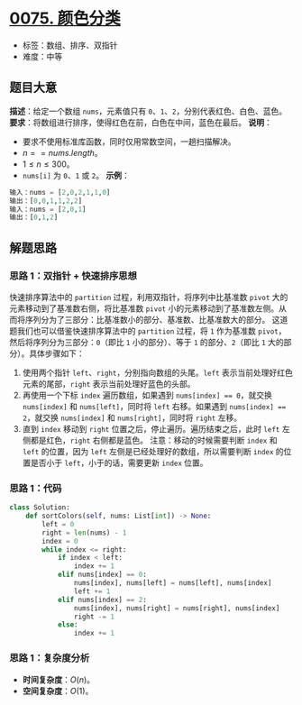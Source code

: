 # [0075. 颜色分类](https://leetcode.cn/problems/sort-colors/)
- 标签：数组、排序、双指针
- 难度：中等
## 题目大意
**描述**：给定一个数组 `nums`，元素值只有 `0`、`1`、`2`，分别代表红色、白色、蓝色。
**要求**：将数组进行排序，使得红色在前，白色在中间，蓝色在最后。
**说明**：
- 要求不使用标准库函数，同时仅用常数空间，一趟扫描解决。
- $n == nums.length$。
- $1 \le n \le 300$。
- `nums[i]` 为 `0`、`1` 或 `2`。
**示例**：
```python
输入：nums = [2,0,2,1,1,0]
输出：[0,0,1,1,2,2]
输入：nums = [2,0,1]
输出：[0,1,2]
```
## 解题思路
### 思路 1：双指针 + 快速排序思想
快速排序算法中的 `partition` 过程，利用双指针，将序列中比基准数 `pivot` 大的元素移动到了基准数右侧，将比基准数 `pivot` 小的元素移动到了基准数左侧。从而将序列分为了三部分：比基准数小的部分、基准数、比基准数大的部分。
这道题我们也可以借鉴快速排序算法中的 `partition` 过程，将 `1` 作为基准数 `pivot`，然后将序列分为三部分：`0`（即比 `1` 小的部分）、等于 `1` 的部分、`2`（即比 `1` 大的部分）。具体步骤如下：
1. 使用两个指针 `left`、`right`，分别指向数组的头尾。`left` 表示当前处理好红色元素的尾部，`right` 表示当前处理好蓝色的头部。
2. 再使用一个下标 `index` 遍历数组，如果遇到 `nums[index] == 0`，就交换 `nums[index]` 和 `nums[left]`，同时将 `left` 右移。如果遇到 `nums[index] == 2`，就交换 `nums[index]` 和 `nums[right]`，同时将 `right` 左移。
3. 直到 `index` 移动到 `right` 位置之后，停止遍历。遍历结束之后，此时 `left` 左侧都是红色，`right` 右侧都是蓝色。
注意：移动的时候需要判断 `index` 和 `left` 的位置，因为 `left` 左侧是已经处理好的数组，所以需要判断 `index` 的位置是否小于 `left`，小于的话，需要更新 `index` 位置。
### 思路 1：代码
```python
class Solution:
    def sortColors(self, nums: List[int]) -> None:
        left = 0
        right = len(nums) - 1
        index = 0
        while index <= right:
            if index < left:
                index += 1
            elif nums[index] == 0:
                nums[index], nums[left] = nums[left], nums[index]
                left += 1
            elif nums[index] == 2:
                nums[index], nums[right] = nums[right], nums[index]
                right -= 1
            else:
                index += 1
```
### 思路 1：复杂度分析
- **时间复杂度**：$O(n)$。
- **空间复杂度**：$O(1)$。
